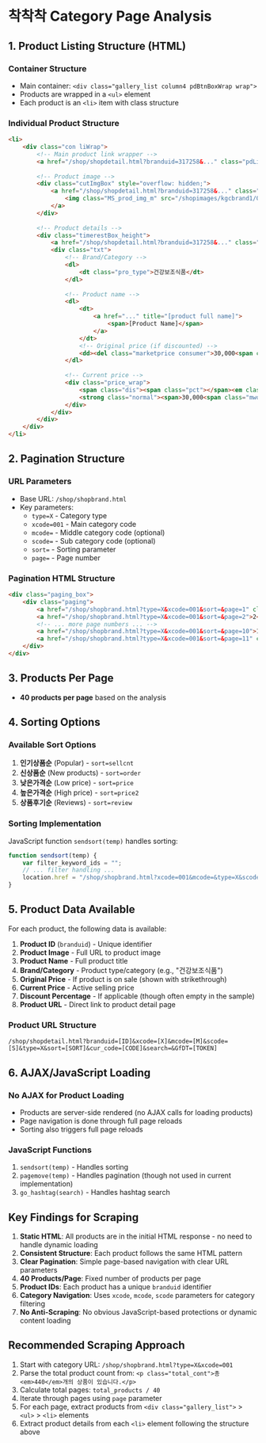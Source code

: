 # 착착착 Category Page Analysis

## 1. Product Listing Structure (HTML)

### Container Structure
- Main container: `<div class="gallery_list column4 pdBtnBoxWrap wrap">`
- Products are wrapped in a `<ul>` element
- Each product is an `<li>` item with class structure

### Individual Product Structure
```html
<li>
    <div class="con liWrap">
        <!-- Main product link wrapper -->
        <a href="/shop/shopdetail.html?branduid=317258&..." class="pdLink"></a>
        
        <!-- Product image -->
        <div class="cutImgBox" style="overflow: hidden;">
            <a href="/shop/shopdetail.html?branduid=317258&..." class="pdImg">
                <img class="MS_prod_img_m" src="/shopimages/kgcbrand1/0010060000592.jpg?1710222271" alt="">
            </a>
        </div>
        
        <!-- Product details -->
        <div class="timerestBox_height">
            <a href="/shop/shopdetail.html?branduid=317258&..." class="link"></a>
            <div class="txt">
                <!-- Brand/Category -->
                <dl>
                    <dt class="pro_type">건강보조식품</dt>
                </dl>
                
                <!-- Product name -->
                <dl>
                    <dt>
                        <a href="..." title="[product full name]">
                            <span>[Product Name]</span>
                        </a>
                    </dt>
                    <!-- Original price (if discounted) -->
                    <dd><del class="marketprice consumer">30,000<span class="mwon">원</span></del></dd>
                </dl>
                
                <!-- Current price -->
                <div class="price_wrap">
                    <span class="dis"><span class="pct"></span><em class="m_per">%</em></span>
                    <strong class="normal"><span>30,000<span class="mwon">원</span></span></strong>
                </div>
            </div>
        </div>
    </div>
</li>
```

## 2. Pagination Structure

### URL Parameters
- Base URL: `/shop/shopbrand.html`
- Key parameters:
  - `type=X` - Category type
  - `xcode=001` - Main category code
  - `mcode=` - Middle category code (optional)
  - `scode=` - Sub category code (optional)
  - `sort=` - Sorting parameter
  - `page=` - Page number

### Pagination HTML Structure
```html
<div class="paging_box">
    <div class="paging">
        <a href="/shop/shopbrand.html?type=X&xcode=001&sort=&page=1" class="on">1</a>
        <a href="/shop/shopbrand.html?type=X&xcode=001&sort=&page=2">2</a>
        <!-- ... more page numbers ... -->
        <a href="/shop/shopbrand.html?type=X&xcode=001&sort=&page=10">10</a>
        <a href="/shop/shopbrand.html?type=X&xcode=001&sort=&page=11" class="direction next"><span></span></a>
    </div>
</div>
```

## 3. Products Per Page
- **40 products per page** based on the analysis

## 4. Sorting Options

### Available Sort Options
1. **인기상품순** (Popular) - `sort=sellcnt`
2. **신상품순** (New products) - `sort=order`
3. **낮은가격순** (Low price) - `sort=price`
4. **높은가격순** (High price) - `sort=price2`
5. **상품후기순** (Reviews) - `sort=review`

### Sorting Implementation
JavaScript function `sendsort(temp)` handles sorting:
```javascript
function sendsort(temp) {
    var filter_keyword_ids = "";
    // ... filter handling ...
    location.href = "/shop/shopbrand.html?xcode=001&mcode=&type=X&scode=&sort=" + temp + "&filter_keyword_ids="+filter_keyword_ids;
}
```

## 5. Product Data Available

For each product, the following data is available:
1. **Product ID** (`branduid`) - Unique identifier
2. **Product Image** - Full URL to product image
3. **Product Name** - Full product title
4. **Brand/Category** - Product type/category (e.g., "건강보조식품")
5. **Original Price** - If product is on sale (shown with strikethrough)
6. **Current Price** - Active selling price
7. **Discount Percentage** - If applicable (though often empty in the sample)
8. **Product URL** - Direct link to product detail page

### Product URL Structure
```
/shop/shopdetail.html?branduid=[ID]&xcode=[X]&mcode=[M]&scode=[S]&type=X&sort=[SORT]&cur_code=[CODE]&search=&GfDT=[TOKEN]
```

## 6. AJAX/JavaScript Loading

### No AJAX for Product Loading
- Products are server-side rendered (no AJAX calls for loading products)
- Page navigation is done through full page reloads
- Sorting also triggers full page reloads

### JavaScript Functions
1. `sendsort(temp)` - Handles sorting
2. `pagemove(temp)` - Handles pagination (though not used in current implementation)
3. `go_hashtag(search)` - Handles hashtag search

## Key Findings for Scraping

1. **Static HTML**: All products are in the initial HTML response - no need to handle dynamic loading
2. **Consistent Structure**: Each product follows the same HTML pattern
3. **Clear Pagination**: Simple page-based navigation with clear URL parameters
4. **40 Products/Page**: Fixed number of products per page
5. **Product IDs**: Each product has a unique `branduid` identifier
6. **Category Navigation**: Uses `xcode`, `mcode`, `scode` parameters for category filtering
7. **No Anti-Scraping**: No obvious JavaScript-based protections or dynamic content loading

## Recommended Scraping Approach

1. Start with category URL: `/shop/shopbrand.html?type=X&xcode=001`
2. Parse the total product count from: `<p class="total_cont">총 <em>440</em>개의 상품이 있습니다.</p>`
3. Calculate total pages: `total_products / 40`
4. Iterate through pages using `page` parameter
5. For each page, extract products from `<div class="gallery_list">` > `<ul>` > `<li>` elements
6. Extract product details from each `<li>` element following the structure above